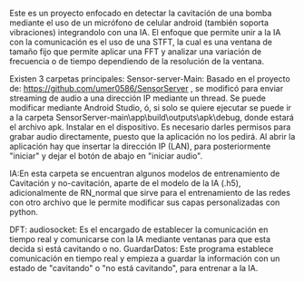 Este es un proyecto enfocado en detectar la cavitación de una bomba mediante el uso de un micrófono de celular android (también soporta vibraciones) integrandolo con una IA.
El enfoque que permite unir a la IA con la comunicación es el uso de una STFT, la cual es una ventana de tamaño fijo que permite aplicar una FFT y analizar una variación de frecuencia o de tiempo dependiendo de la resolución de la ventana.

Existen 3 carpetas principales:
  Sensor-server-Main: Basado en el proyecto de: https://github.com/umer0586/SensorServer , se modificó para enviar streaming de audio a una dirección IP mediante un thread.
    Se puede modificar mediante Android Studio, ó, si solo se quiere ejecutar se puede ir a la carpeta SensorServer-main\app\build\outputs\apk\debug, donde estará el archivo apk. Instalar en el dispositivo.
    Es necesario darles permisos para grabar audio directamente, puesto que la aplicación no los pedirá. Al abrir la aplicación hay que insertar la dirección IP (LAN), para posteriormente "iniciar" y dejar el botón de abajo en "iniciar audio".

  IA:En esta carpeta se encuentran algunos modelos de entrenamiento de Cavitación y no-cavitación, aparte de el modelo de la IA (.h5), adicionalmente de RN_normal que sirve para el entrenamiento de las redes con otro archivo que le permite modificar sus capas personalizadas con python.

  DFT:
    audiosocket: Es el encargado de establecer la comunicación en tiempo real y comunicarse con la IA mediante ventanas para que esta decida si está cavitando o no.
    GuardarDatos: Este programa establece comunicación en tiempo real y empieza a guardar la información con un estado de "cavitando" o "no está cavitando", para entrenar a la IA.
  
